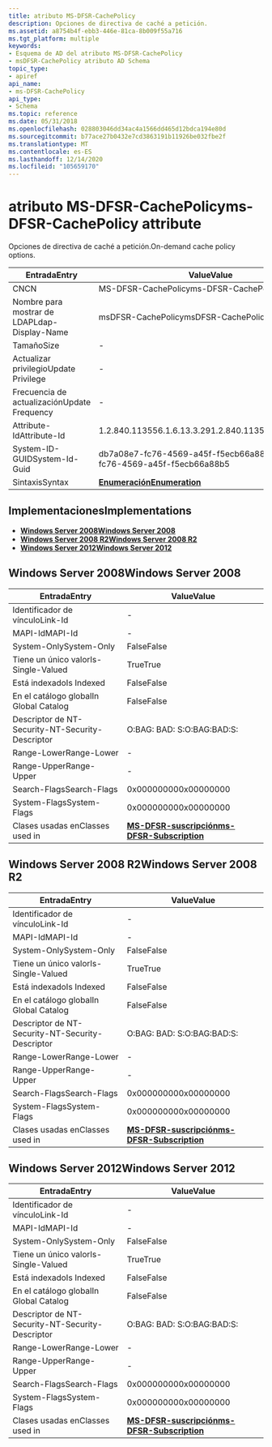 ```yaml
---
title: atributo MS-DFSR-CachePolicy
description: Opciones de directiva de caché a petición.
ms.assetid: a8754b4f-ebb3-446e-81ca-8b009f55a716
ms.tgt_platform: multiple
keywords:
- Esquema de AD del atributo MS-DFSR-CachePolicy
- msDFSR-CachePolicy atributo AD Schema
topic_type:
- apiref
api_name:
- ms-DFSR-CachePolicy
api_type:
- Schema
ms.topic: reference
ms.date: 05/31/2018
ms.openlocfilehash: 028803046dd34ac4a1566dd465d12bdca194e80d
ms.sourcegitcommit: b77ace27b0432e7cd3863191b11926be032fbe2f
ms.translationtype: MT
ms.contentlocale: es-ES
ms.lasthandoff: 12/14/2020
ms.locfileid: "105659170"
---
```

# <a name="ms-dfsr-cachepolicy-attribute"></a><span data-ttu-id="05c32-105">atributo MS-DFSR-CachePolicy</span><span class="sxs-lookup"><span data-stu-id="05c32-105">ms-DFSR-CachePolicy attribute</span></span>

<span data-ttu-id="05c32-106">Opciones de directiva de caché a petición.</span><span class="sxs-lookup"><span data-stu-id="05c32-106">On-demand cache policy options.</span></span>



| <span data-ttu-id="05c32-107">Entrada</span><span class="sxs-lookup"><span data-stu-id="05c32-107">Entry</span></span> | <span data-ttu-id="05c32-108">Value</span><span class="sxs-lookup"><span data-stu-id="05c32-108">Value</span></span> |
|-------------------|--------------------------------------|
| <span data-ttu-id="05c32-109">CN</span><span class="sxs-lookup"><span data-stu-id="05c32-109">CN</span></span>                | <span data-ttu-id="05c32-110">MS-DFSR-CachePolicy</span><span class="sxs-lookup"><span data-stu-id="05c32-110">ms-DFSR-CachePolicy</span></span>                  |
| <span data-ttu-id="05c32-111">Nombre para mostrar de LDAP</span><span class="sxs-lookup"><span data-stu-id="05c32-111">Ldap-Display-Name</span></span> | <span data-ttu-id="05c32-112">msDFSR-CachePolicy</span><span class="sxs-lookup"><span data-stu-id="05c32-112">msDFSR-CachePolicy</span></span>                   |
| <span data-ttu-id="05c32-113">Tamaño</span><span class="sxs-lookup"><span data-stu-id="05c32-113">Size</span></span>              | \-                                   |
| <span data-ttu-id="05c32-114">Actualizar privilegio</span><span class="sxs-lookup"><span data-stu-id="05c32-114">Update Privilege</span></span>  | \-                                   |
| <span data-ttu-id="05c32-115">Frecuencia de actualización</span><span class="sxs-lookup"><span data-stu-id="05c32-115">Update Frequency</span></span>  | \-                                   |
| <span data-ttu-id="05c32-116">Attribute-Id</span><span class="sxs-lookup"><span data-stu-id="05c32-116">Attribute-Id</span></span>      | <span data-ttu-id="05c32-117">1.2.840.113556.1.6.13.3.29</span><span class="sxs-lookup"><span data-stu-id="05c32-117">1.2.840.113556.1.6.13.3.29</span></span>           |
| <span data-ttu-id="05c32-118">System-ID-GUID</span><span class="sxs-lookup"><span data-stu-id="05c32-118">System-Id-Guid</span></span>    | <span data-ttu-id="05c32-119">db7a08e7-fc76-4569-a45f-f5ecb66a88b5</span><span class="sxs-lookup"><span data-stu-id="05c32-119">db7a08e7-fc76-4569-a45f-f5ecb66a88b5</span></span> |
| <span data-ttu-id="05c32-120">Sintaxis</span><span class="sxs-lookup"><span data-stu-id="05c32-120">Syntax</span></span>            | [<span data-ttu-id="05c32-121">**Enumeración**</span><span class="sxs-lookup"><span data-stu-id="05c32-121">**Enumeration**</span></span>](s-enumeration.md) |



## <a name="implementations"></a><span data-ttu-id="05c32-122">Implementaciones</span><span class="sxs-lookup"><span data-stu-id="05c32-122">Implementations</span></span>

-   [<span data-ttu-id="05c32-123">**Windows Server 2008**</span><span class="sxs-lookup"><span data-stu-id="05c32-123">**Windows Server 2008**</span></span>](#windows-server-2008)
-   [<span data-ttu-id="05c32-124">**Windows Server 2008 R2**</span><span class="sxs-lookup"><span data-stu-id="05c32-124">**Windows Server 2008 R2**</span></span>](#windows-server-2008-r2)
-   [<span data-ttu-id="05c32-125">**Windows Server 2012**</span><span class="sxs-lookup"><span data-stu-id="05c32-125">**Windows Server 2012**</span></span>](#windows-server-2012)

## <a name="windows-server-2008"></a><span data-ttu-id="05c32-126">Windows Server 2008</span><span class="sxs-lookup"><span data-stu-id="05c32-126">Windows Server 2008</span></span>



| <span data-ttu-id="05c32-127">Entrada</span><span class="sxs-lookup"><span data-stu-id="05c32-127">Entry</span></span> | <span data-ttu-id="05c32-128">Value</span><span class="sxs-lookup"><span data-stu-id="05c32-128">Value</span></span> |
|------------------------|------------------------------------------------------------------|
| <span data-ttu-id="05c32-129">Identificador de vínculo</span><span class="sxs-lookup"><span data-stu-id="05c32-129">Link-Id</span></span>                | \-                                                               |
| <span data-ttu-id="05c32-130">MAPI-Id</span><span class="sxs-lookup"><span data-stu-id="05c32-130">MAPI-Id</span></span>                | \-                                                               |
| <span data-ttu-id="05c32-131">System-Only</span><span class="sxs-lookup"><span data-stu-id="05c32-131">System-Only</span></span>            | <span data-ttu-id="05c32-132">False</span><span class="sxs-lookup"><span data-stu-id="05c32-132">False</span></span>                                                            |
| <span data-ttu-id="05c32-133">Tiene un único valor</span><span class="sxs-lookup"><span data-stu-id="05c32-133">Is-Single-Valued</span></span>       | <span data-ttu-id="05c32-134">True</span><span class="sxs-lookup"><span data-stu-id="05c32-134">True</span></span>                                                             |
| <span data-ttu-id="05c32-135">Está indexado</span><span class="sxs-lookup"><span data-stu-id="05c32-135">Is Indexed</span></span>             | <span data-ttu-id="05c32-136">False</span><span class="sxs-lookup"><span data-stu-id="05c32-136">False</span></span>                                                            |
| <span data-ttu-id="05c32-137">En el catálogo global</span><span class="sxs-lookup"><span data-stu-id="05c32-137">In Global Catalog</span></span>      | <span data-ttu-id="05c32-138">False</span><span class="sxs-lookup"><span data-stu-id="05c32-138">False</span></span>                                                            |
| <span data-ttu-id="05c32-139">Descriptor de NT-Security-</span><span class="sxs-lookup"><span data-stu-id="05c32-139">NT-Security-Descriptor</span></span> | <span data-ttu-id="05c32-140">O:BAG: BAD: S:</span><span class="sxs-lookup"><span data-stu-id="05c32-140">O:BAG:BAD:S:</span></span>                                                     |
| <span data-ttu-id="05c32-141">Range-Lower</span><span class="sxs-lookup"><span data-stu-id="05c32-141">Range-Lower</span></span>            | \-                                                               |
| <span data-ttu-id="05c32-142">Range-Upper</span><span class="sxs-lookup"><span data-stu-id="05c32-142">Range-Upper</span></span>            | \-                                                               |
| <span data-ttu-id="05c32-143">Search-Flags</span><span class="sxs-lookup"><span data-stu-id="05c32-143">Search-Flags</span></span>           | <span data-ttu-id="05c32-144">0x00000000</span><span class="sxs-lookup"><span data-stu-id="05c32-144">0x00000000</span></span>                                                       |
| <span data-ttu-id="05c32-145">System-Flags</span><span class="sxs-lookup"><span data-stu-id="05c32-145">System-Flags</span></span>           | <span data-ttu-id="05c32-146">0x00000000</span><span class="sxs-lookup"><span data-stu-id="05c32-146">0x00000000</span></span>                                                       |
| <span data-ttu-id="05c32-147">Clases usadas en</span><span class="sxs-lookup"><span data-stu-id="05c32-147">Classes used in</span></span>        | [<span data-ttu-id="05c32-148">**MS-DFSR-suscripción**</span><span class="sxs-lookup"><span data-stu-id="05c32-148">**ms-DFSR-Subscription**</span></span>](c-msdfsr-subscription.md)<br/> |



## <a name="windows-server-2008-r2"></a><span data-ttu-id="05c32-149">Windows Server 2008 R2</span><span class="sxs-lookup"><span data-stu-id="05c32-149">Windows Server 2008 R2</span></span>



| <span data-ttu-id="05c32-150">Entrada</span><span class="sxs-lookup"><span data-stu-id="05c32-150">Entry</span></span> | <span data-ttu-id="05c32-151">Value</span><span class="sxs-lookup"><span data-stu-id="05c32-151">Value</span></span> |
|------------------------|------------------------------------------------------------------|
| <span data-ttu-id="05c32-152">Identificador de vínculo</span><span class="sxs-lookup"><span data-stu-id="05c32-152">Link-Id</span></span>                | \-                                                               |
| <span data-ttu-id="05c32-153">MAPI-Id</span><span class="sxs-lookup"><span data-stu-id="05c32-153">MAPI-Id</span></span>                | \-                                                               |
| <span data-ttu-id="05c32-154">System-Only</span><span class="sxs-lookup"><span data-stu-id="05c32-154">System-Only</span></span>            | <span data-ttu-id="05c32-155">False</span><span class="sxs-lookup"><span data-stu-id="05c32-155">False</span></span>                                                            |
| <span data-ttu-id="05c32-156">Tiene un único valor</span><span class="sxs-lookup"><span data-stu-id="05c32-156">Is-Single-Valued</span></span>       | <span data-ttu-id="05c32-157">True</span><span class="sxs-lookup"><span data-stu-id="05c32-157">True</span></span>                                                             |
| <span data-ttu-id="05c32-158">Está indexado</span><span class="sxs-lookup"><span data-stu-id="05c32-158">Is Indexed</span></span>             | <span data-ttu-id="05c32-159">False</span><span class="sxs-lookup"><span data-stu-id="05c32-159">False</span></span>                                                            |
| <span data-ttu-id="05c32-160">En el catálogo global</span><span class="sxs-lookup"><span data-stu-id="05c32-160">In Global Catalog</span></span>      | <span data-ttu-id="05c32-161">False</span><span class="sxs-lookup"><span data-stu-id="05c32-161">False</span></span>                                                            |
| <span data-ttu-id="05c32-162">Descriptor de NT-Security-</span><span class="sxs-lookup"><span data-stu-id="05c32-162">NT-Security-Descriptor</span></span> | <span data-ttu-id="05c32-163">O:BAG: BAD: S:</span><span class="sxs-lookup"><span data-stu-id="05c32-163">O:BAG:BAD:S:</span></span>                                                     |
| <span data-ttu-id="05c32-164">Range-Lower</span><span class="sxs-lookup"><span data-stu-id="05c32-164">Range-Lower</span></span>            | \-                                                               |
| <span data-ttu-id="05c32-165">Range-Upper</span><span class="sxs-lookup"><span data-stu-id="05c32-165">Range-Upper</span></span>            | \-                                                               |
| <span data-ttu-id="05c32-166">Search-Flags</span><span class="sxs-lookup"><span data-stu-id="05c32-166">Search-Flags</span></span>           | <span data-ttu-id="05c32-167">0x00000000</span><span class="sxs-lookup"><span data-stu-id="05c32-167">0x00000000</span></span>                                                       |
| <span data-ttu-id="05c32-168">System-Flags</span><span class="sxs-lookup"><span data-stu-id="05c32-168">System-Flags</span></span>           | <span data-ttu-id="05c32-169">0x00000000</span><span class="sxs-lookup"><span data-stu-id="05c32-169">0x00000000</span></span>                                                       |
| <span data-ttu-id="05c32-170">Clases usadas en</span><span class="sxs-lookup"><span data-stu-id="05c32-170">Classes used in</span></span>        | [<span data-ttu-id="05c32-171">**MS-DFSR-suscripción**</span><span class="sxs-lookup"><span data-stu-id="05c32-171">**ms-DFSR-Subscription**</span></span>](c-msdfsr-subscription.md)<br/> |



## <a name="windows-server-2012"></a><span data-ttu-id="05c32-172">Windows Server 2012</span><span class="sxs-lookup"><span data-stu-id="05c32-172">Windows Server 2012</span></span>



| <span data-ttu-id="05c32-173">Entrada</span><span class="sxs-lookup"><span data-stu-id="05c32-173">Entry</span></span> | <span data-ttu-id="05c32-174">Value</span><span class="sxs-lookup"><span data-stu-id="05c32-174">Value</span></span> |
|------------------------|------------------------------------------------------------------|
| <span data-ttu-id="05c32-175">Identificador de vínculo</span><span class="sxs-lookup"><span data-stu-id="05c32-175">Link-Id</span></span>                | \-                                                               |
| <span data-ttu-id="05c32-176">MAPI-Id</span><span class="sxs-lookup"><span data-stu-id="05c32-176">MAPI-Id</span></span>                | \-                                                               |
| <span data-ttu-id="05c32-177">System-Only</span><span class="sxs-lookup"><span data-stu-id="05c32-177">System-Only</span></span>            | <span data-ttu-id="05c32-178">False</span><span class="sxs-lookup"><span data-stu-id="05c32-178">False</span></span>                                                            |
| <span data-ttu-id="05c32-179">Tiene un único valor</span><span class="sxs-lookup"><span data-stu-id="05c32-179">Is-Single-Valued</span></span>       | <span data-ttu-id="05c32-180">True</span><span class="sxs-lookup"><span data-stu-id="05c32-180">True</span></span>                                                             |
| <span data-ttu-id="05c32-181">Está indexado</span><span class="sxs-lookup"><span data-stu-id="05c32-181">Is Indexed</span></span>             | <span data-ttu-id="05c32-182">False</span><span class="sxs-lookup"><span data-stu-id="05c32-182">False</span></span>                                                            |
| <span data-ttu-id="05c32-183">En el catálogo global</span><span class="sxs-lookup"><span data-stu-id="05c32-183">In Global Catalog</span></span>      | <span data-ttu-id="05c32-184">False</span><span class="sxs-lookup"><span data-stu-id="05c32-184">False</span></span>                                                            |
| <span data-ttu-id="05c32-185">Descriptor de NT-Security-</span><span class="sxs-lookup"><span data-stu-id="05c32-185">NT-Security-Descriptor</span></span> | <span data-ttu-id="05c32-186">O:BAG: BAD: S:</span><span class="sxs-lookup"><span data-stu-id="05c32-186">O:BAG:BAD:S:</span></span>                                                     |
| <span data-ttu-id="05c32-187">Range-Lower</span><span class="sxs-lookup"><span data-stu-id="05c32-187">Range-Lower</span></span>            | \-                                                               |
| <span data-ttu-id="05c32-188">Range-Upper</span><span class="sxs-lookup"><span data-stu-id="05c32-188">Range-Upper</span></span>            | \-                                                               |
| <span data-ttu-id="05c32-189">Search-Flags</span><span class="sxs-lookup"><span data-stu-id="05c32-189">Search-Flags</span></span>           | <span data-ttu-id="05c32-190">0x00000000</span><span class="sxs-lookup"><span data-stu-id="05c32-190">0x00000000</span></span>                                                       |
| <span data-ttu-id="05c32-191">System-Flags</span><span class="sxs-lookup"><span data-stu-id="05c32-191">System-Flags</span></span>           | <span data-ttu-id="05c32-192">0x00000000</span><span class="sxs-lookup"><span data-stu-id="05c32-192">0x00000000</span></span>                                                       |
| <span data-ttu-id="05c32-193">Clases usadas en</span><span class="sxs-lookup"><span data-stu-id="05c32-193">Classes used in</span></span>        | [<span data-ttu-id="05c32-194">**MS-DFSR-suscripción**</span><span class="sxs-lookup"><span data-stu-id="05c32-194">**ms-DFSR-Subscription**</span></span>](c-msdfsr-subscription.md)<br/> |



 

 






